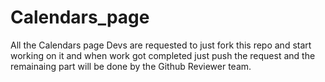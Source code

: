 # Calendars_page
All the Calendars page Devs are requested to just fork this repo and start working on it and when work got completed just push the request and the remainaing part will be done by the Github Reviewer team.
